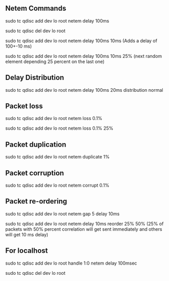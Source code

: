 ## Netem Commands

sudo tc qdisc add dev lo root netem delay 100ms

sudo tc qdisc del dev lo root

sudo tc qdisc add dev lo root netem delay 100ms 10ms (Adds a delay of 100+-10 ms)

sudo tc qdisc add dev lo root netem delay 100ms 10ms 25% (next random element
depending 25 percent on the last one)

## Delay Distribution

sudo tc qdisc add dev lo root netem delay 100ms 20ms distribution normal

## Packet loss

sudo tc qdisc add dev lo root netem loss 0.1%

sudo tc qdisc add dev lo root netem loss 0.1% 25%

## Packet duplication

sudo tc qdisc add dev lo root netem duplicate 1%

## Packet corruption

sudo tc qdisc add dev lo root netem corrupt 0.1%

## Packet re-ordering

sudo tc qdisc add dev lo root netem gap 5 delay 10ms

sudo tc qdisc add dev lo root netem delay 10ms reorder 25% 50% (25% of packets with 50% percent correlation will get sent immediately and others will get 10 ms delay)

## For localhost

sudo tc qdisc add dev lo root handle 1:0 netem delay 100msec

sudo tc qdisc del dev lo root
